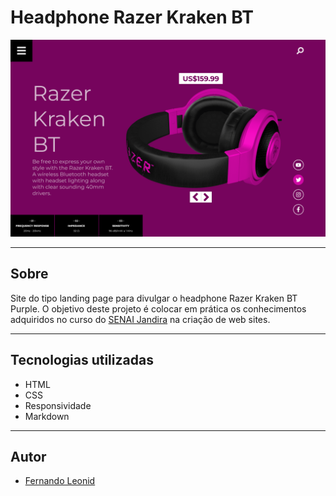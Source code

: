 # Headphone Razer Kraken BT

![](./img/screenshot.png)

---
## Sobre
Site do tipo landing page para divulgar o headphone Razer Kraken BT Purple.
O objetivo deste projeto é colocar em prática os conhecimentos adquiridos no curso do [SENAI Jandira](https://jandira.sp.senai.br/) na criação de web sites.

---
## Tecnologias utilizadas
- HTML
- CSS
- Responsividade
- Markdown

---
## Autor
- [Fernando Leonid](https://github.com/fernandoleonid)
